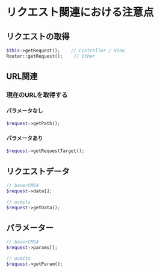 # リクエスト関連における注意点

## リクエストの取得
```php
$this->getRequest();    // Controller / View
Router::getRequest();    // Other
```


## URL関連

### 現在のURLを取得する

#### パラメータなし
```php
$request->getPath();
```
#### パラメータあり
```php
$request->getRequestTarget();
```

## リクエストデータ
```php
// baserCMS4
$request->data[];
```
```php
// ucmitz
$request->getData();
```

## パラメーター
```php
// baserCMS4
$request->params[];
```
```php
// ucmitz
$request->getParam();
```
